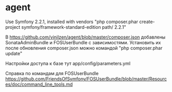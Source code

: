 agent
=====
Use Symfony 2.2.1, installed with vendors 
"php composer.phar create-project symfony/framework-standard-edition path/ 2.2.1"

В https://github.com/vinilzen/agent/blob/master/composer.json
добавлены SonataAdminBundle и FOSUserBundle с зависимостями. 
Установить их после обновления composer.json можно командой "php composer.phar update"

Настройки доступа к базе тут app/config/parameters.yml

Справка по командам для FOSUserBundle https://github.com/FriendsOfSymfony/FOSUserBundle/blob/master/Resources/doc/command_line_tools.md
